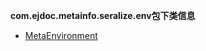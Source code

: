 
**com.ejdoc.metainfo.seralize.env包下类信息**


- [MetaEnvironment](metaInfoSeralize/com/ejdoc/metainfo/seralize/env/MetaEnvironment.md)  
